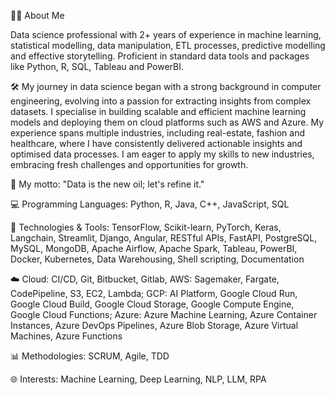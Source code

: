 👨‍💻 About Me

Data science professional with 2+ years of experience in machine learning, statistical modelling, data manipulation, ETL processes, predictive modelling and effective storytelling. Proficient in standard data tools and packages like Python, R, SQL, Tableau and PowerBI.

🛠️ My journey in data science began with a strong background in computer engineering, evolving into a passion for extracting insights from complex datasets. I specialise in building scalable and efficient machine learning models and deploying them on cloud platforms such as AWS and Azure. My experience spans multiple industries, including real-estate, fashion and healthcare, where I have consistently delivered actionable insights and optimised data processes. I am eager to apply my skills to new industries, embracing fresh challenges and opportunities for growth.

🚀 My motto: "Data is the new oil; let's refine it."

💻 Programming Languages: Python, R, Java, C++, JavaScript, SQL

🔧 Technologies & Tools: TensorFlow, Scikit-learn, PyTorch, Keras, Langchain, Streamlit, Django, Angular, 
                RESTful APIs, FastAPI, PostgreSQL, MySQL, MongoDB, Apache Airflow, Apache Spark, Tableau, PowerBI, Docker, Kubernetes, Data Warehousing, 
                Shell scripting, Documentation

☁️ Cloud: CI/CD, Git, Bitbucket, Gitlab, AWS: Sagemaker, Fargate, CodePipeline, S3, EC2,  Lambda; GCP: AI Platform, Google Cloud Run, Google Cloud Build, Google Cloud Storage, Google Compute Engine, Google Cloud Functions; Azure: Azure Machine Learning, Azure Container Instances, Azure DevOps Pipelines, Azure Blob Storage, Azure Virtual Machines, Azure Functions

📊 Methodologies: SCRUM, Agile, TDD

🌐 Interests: Machine Learning, Deep Learning, NLP, LLM, RPA
